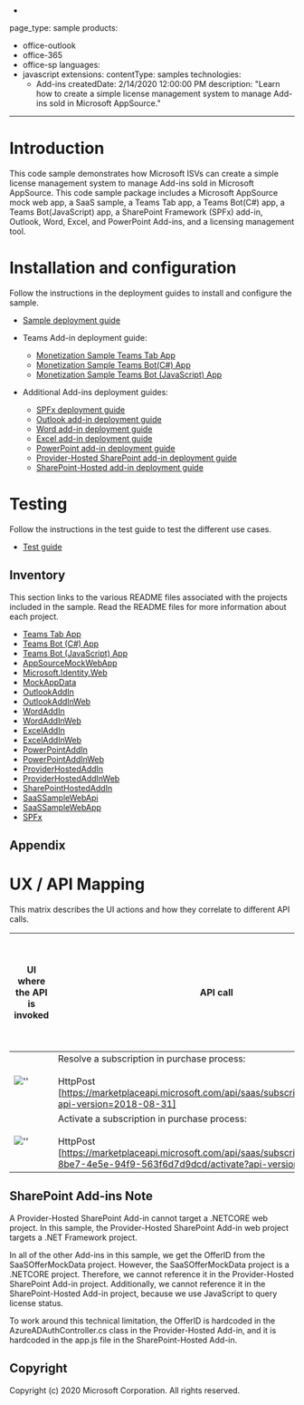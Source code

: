 -
page_type: sample
products:
- office-outlook
- office-365
- office-sp
languages:
- javascript
extensions:
  contentType: samples
  technologies:
  - Add-ins
  createdDate: 2/14/2020 12:00:00 PM
description: "Learn how to create a simple license management system to manage Add-ins sold in Microsoft AppSource."
---

# Introduction

This code sample demonstrates how Microsoft ISVs can create a simple license management system to manage Add-ins sold in Microsoft AppSource. This code sample package includes a Microsoft AppSource mock web app, a SaaS sample, a Teams Tab app, a Teams Bot(C#) app, a Teams Bot(JavaScript) app, a SharePoint Framework (SPFx) add-in, Outlook, Word, Excel, and PowerPoint Add-ins, and a licensing management tool.

# Installation and configuration
Follow the instructions in the deployment guides to install and configure the sample.

- [Sample deployment guide](Deployment/DeploymentGuide.MD)
- Teams Add-in deployment guide:
  - [Monetization Sample Teams Tab App](Deployment/Teams/TeamsTabAppDeploymentGuide.md)
  - [Monetization Sample Teams Bot(C#) App](Deployment/Teams/TeamsBotCSharpDeploymentGuide.md)
  - [Monetization Sample Teams Bot (JavaScript) App](Deployment/Teams/TeamsBotJavaScriptDeploymentGuide.md)

- Additional Add-ins deployment guides:
  - [SPFx deployment guide](Deployment/SPFx/DeploymentGuide.md)
  - [Outlook add-in deployment guide](Deployment/AddIns/OutlookAddInDeploymentGuide.md)
  - [Word add-in deployment guide](Deployment/AddIns/WordAddInDeploymentGuide.md)
  - [Excel add-in deployment guide](Deployment/AddIns/ExcelAddInDeploymentGuide.md)
  - [PowerPoint add-in deployment guide](Deployment/AddIns/PowerPointAddInDeploymentGuide.md)
  - [Provider-Hosted SharePoint add-in deployment guide](Deployment/AddIns/ProviderHostedAddInDeploymentGuide.md)
  - [SharePoint-Hosted add-in deployment guide](Deployment/AddIns/SharePointHostedAddInDeploymentGuide.md)

# Testing

Follow the instructions in the test guide to test the different use cases.

- [Test guide](Test/TestGuide.md)

## Inventory

This section links to the various README files associated with the projects included in the sample.  Read the README files for more information about each project.

- [Teams Tab App](MonetizationCodeSample/TeamsTabApp/README.md)
- [Teams Bot (C#) App](MonetizationCodeSample/TeamsBotinCSharp/README.md)
- [Teams Bot (JavaScript) App](MonetizationCodeSample/TeamsBotinJavascript/README.md)
- [AppSourceMockWebApp](MonetizationCodeSample/AppSourceMockWebApp/README.MD)
- [Microsoft.Identity.Web](MonetizationCodeSample/Microsoft.Identity.Web/README.md)
- [MockAppData](MonetizationCodeSample/MockAppData/README.MD)
- [OutlookAddIn](MonetizationCodeSample/OutlookAddIn/README.MD)
- [OutlookAddInWeb](MonetizationCodeSample/OutlookAddInWeb/README.MD)
- [WordAddIn](MonetizationCodeSample/WordAddIn/README.MD)
- [WordAddInWeb](MonetizationCodeSample/WordAddinWeb/README.MD)
- [ExcelAddIn](MonetizationCodeSample/ExcelAddIn/README.MD)
- [ExcelAddInWeb](MonetizationCodeSample/ExcelAddinWeb/README.MD)
- [PowerPointAddIn](MonetizationCodeSample/PowerPointAddIn/README.MD)
- [PowerPointAddInWeb](MonetizationCodeSample/PowerPointAddinWeb/README.MD)
- [ProviderHostedAddIn](MonetizationCodeSample/ProviderHostedAddIn/README.MD)
- [ProviderHostedAddInWeb](MonetizationCodeSample/ProviderHostedAddInWeb/README.MD)
- [SharePointHostedAddIn](MonetizationCodeSample/SharePointHostedAddIn/README.MD)
- [SaaSSampleWebApi](MonetizationCodeSample/SaaSSampleWebApi/README.MD)
- [SaaSSampleWebApp](MonetizationCodeSample/SaaSSampleWebApp/README.MD)
- [SPFx](MonetizationCodeSample/SPFx/README.md)

## Appendix
# UX / API Mapping

This matrix describes the UI actions and how they correlate to different API calls.

| UI where the API is invoked  | API call                                                                                                                                                                                                                                                                                                                                                                    | Able to test the production API without the offer being published to the public? |
|------------------------------------------|-----------------------------------------------------------------------------------------------------------------------------------------------------------------------------------------------------------------------------------------------------------------------------------------------------------------------------------------------------------------------------|---------------------------------------------------------------------------------|
| ![''](images/contoso_app_purchase.png)     | Resolve a subscription in purchase process: <br/><br/>HttpPost<br/> [https://marketplaceapi.microsoft.com/api/saas/subscriptions/resolve?api-version=2018-08-31]                                                                                                                                                                                                              |No                                                                              |
| ![''](images/contoso_app_purchase.png)     | Activate a subscription in purchase process:<br/><br/>HttpPost<br/> [https://marketplaceapi.microsoft.com/api/saas/subscriptions/0aa95e32-8be7-4e5e-94f9-563f6d7d9dcd/activate?api-version=2018-08-31]                                                                                                                                                                        |No                                                                              |

## SharePoint Add-ins Note

A Provider-Hosted SharePoint Add-in cannot target a .NETCORE web project.  In this sample, the Provider-Hosted SharePoint Add-in web project targets a .NET Framework project.

In all of the other Add-ins in this sample, we get the OfferID from the SaaSOfferMockData project.  However, the SaaSOfferMockData project is a .NETCORE project. Therefore, we cannot reference it in the Provider-Hosted SharePoint Add-in project. Additionally, we cannot reference it in the SharePoint-Hosted Add-in project, because we use JavaScript to query license status.

To work around this technical limitation, the OfferID is hardcoded in the AzureADAuthController.cs class in the Provider-Hosted Add-in, and it is hardcoded in the app.js file in the SharePoint-Hosted Add-in.

## Copyright

Copyright (c) 2020 Microsoft Corporation. All rights reserved.

